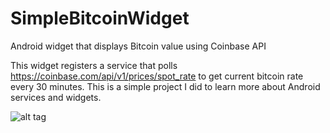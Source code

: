 SimpleBitcoinWidget
===================

Android widget that displays Bitcoin value using Coinbase API

This widget registers a service that polls https://coinbase.com/api/v1/prices/spot_rate to get current bitcoin rate every 30 minutes. This is a simple project I did to learn more about Android services and widgets.

![alt tag](http://i.imgur.com/UbAh24Y.png)
